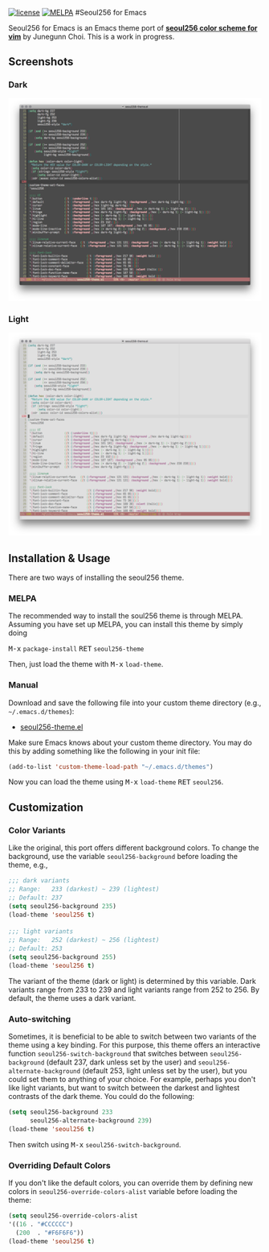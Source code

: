 [![license](https://img.shields.io/github/license/mashape/apistatus.svg?style=plastic)](https://github.com/anandpiyer/seoul256-emacs/blob/master/LICENSE) [![MELPA](https://melpa.org/packages/seoul256-theme-badge.svg)](https://melpa.org/#/seoul256-theme)
#Seoul256 for Emacs 

Seoul256 for Emacs is an Emacs theme port of [**seoul256 color scheme for vim**](https://github.com/junegunn/seoul256.vim/) by Junegunn Choi. This is a work in progress.

## Screenshots
### Dark
![Seoul256-Emacs-Dark](seoul256-emacs-dark.png?raw=true "Dark Variant")
### Light
![Seoul256-Emacs-Light](seoul256-emacs-light.png?raw=true "Light Variant")

## Installation & Usage
There are two ways of installing the seoul256 theme.
### MELPA

 The recommended way to install the soul256 theme is through MELPA. Assuming you have set up MELPA, you can install this theme by simply doing

<kbd>M-x</kbd> `package-install` <kbd>RET</kbd> `seoul256-theme`

Then, just load the theme with <kbd>M-x</kbd> `load-theme`.
### Manual
Download and save the following file into your custom theme directory (e.g., `~/.emacs.d/themes`):

* [seoul256-theme.el](https://raw.githubusercontent.com/anandpiyer/seoul256-emacs/master/seoul256-theme.el)

Make sure Emacs knows about your custom theme directory. You may do this by adding something like the following in your init file: 

```el
(add-to-list 'custom-theme-load-path "~/.emacs.d/themes")
```

Now you can load the theme using <kbd>M-x</kbd> `load-theme` <kbd>RET</kbd> `seoul256`.

## Customization
### Color Variants
Like the original, this port offers different background colors. To change the background, use the variable `seoul256-background` before loading the theme, e.g.,
 
```el
;;; dark variants
;; Range:   233 (darkest) ~ 239 (lightest)
;; Default: 237
(setq seoul256-background 235)
(load-theme 'seoul256 t)

;;; light variants
;; Range:   252 (darkest) ~ 256 (lightest)
;; Default: 253
(setq seoul256-background 255)
(load-theme 'seoul256 t)
```
The variant of the theme (dark or light) is determined by this variable. Dark variants range from 233 to 239 and light variants range from 252 to 256. By default, the theme uses a dark variant. 

### Auto-switching
Sometimes, it is beneficial to be able to switch between two variants of the theme using a key binding. For this purpose, this theme offers an interactive function `seoul256-switch-background` that switches between `seoul256-background` (default 237, dark unless set by the user) and `seoul256-alternate-background` (default 253, light unless set by the user), but you could set them to anything of your choice. For example, perhaps you don't like light variants, but want to switch between the darkest and lightest contrasts of the dark theme. You could do the following:

```el
(setq seoul256-background 233
      seoul256-alternate-background 239)
(load-theme 'seoul256 t)
```

Then switch using <kbd>M-x</kbd> `seoul256-switch-background`.

### Overriding Default Colors
If you don't like the default colors, you can override them by defining new colors in `seoul256-override-colors-alist` variable before loading the theme:

```el
(setq seoul256-override-colors-alist
'((16 . "#CCCCCC")
  (200  . "#F6F6F6"))
(load-theme 'seoul256 t)
```
